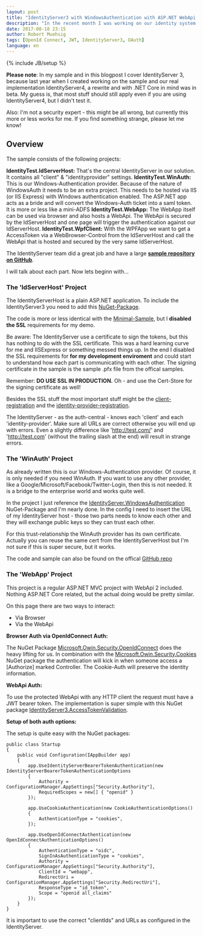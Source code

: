 ```yaml
---
layout: post
title: "IdentityServer3 with WindowsAuthentication with ASP.NET WebApi & ASP.NET & WPF App"
description: "In the recent month I was working on our identity system. The main problem was that we have larger range of application types. This blogpost demonstrate how to use a WindowsAuth IdentityProvider in ASP.NET MVC and WebApi and inside a WPF App in combination with IdentityServer3."
date: 2017-08-18 23:15
author: Robert Muehsig
tags: [OpenId Connect, JWT, IdentityServer3, OAuth]
language: en
---
```

{% include JB/setup %}

__Please note__: In my sample and in this blogpost I cover IdentityServer 3, because last year when I created working on the sample and our real implementation IdentityServer4, a rewrite and with .NET Core in mind was in beta. My guess is, that most stuff should still apply even if you are using IdentityServer4, but I didn't test it.

Also: I'm not a security expert - this might be all wrong, but currently this more or less works for me. If you find something strange, please let me know!

## Overview

The sample consists of the following projects:

__IdentityTest.IdServerHost:__ That's the central IdentityServer in our solution. It contains all "client" & "identityprovider" settings.
__IdentityTest.WinAuth:__ This is our Windows-Authentication provider. Because of the nature of WindowsAuth it needs to be an extra project. This needs to be hosted via IIS (or IIS Express) with Windows authentication enabled. The ASP.NET app acts as a bride and will convert the Windows-Auth ticket into a saml token. It is more or less like a mini-ADFS
__IdentityTest.WebApp:__ The WebApp itself can be used via browser and also hosts a WebApi. The WebApi is secured by the IdServerHost and one page will trigger the authentication against our IdServerHost.
__IdentityTest.WpfClient:__ With the WPFApp we want to get a AccessToken via a WebBrowser-Control from the IdServerHost and call the WebApi that is hosted and secured by the very same IdServerHost.

The IdentityServer team did a great job and have a large __[sample repository on GitHub](https://github.com/IdentityServer/IdentityServer3.Samples)__. 

I will talk about each part. Now lets beginn with...

### The 'IdServerHost' Project

The IdentityServerHost is a plain ASP.NET application. To include the IdentityServer3 you need to add this [NuGet-Package](https://www.nuget.org/packages/IdentityServer3/).

The code is more or less identical with the [Minimal-Sample](https://github.com/IdentityServer/IdentityServer3.Samples/tree/master/source/WebHost%20(minimal)/WebHost), but I __disabled the SSL__ requirements for my demo.

Be aware: The IdentityServer use a certificate to sign the tokens, but this has nothing to do with the SSL certificate. This was a hard learning curve for me and IISExpress or something messed things up. In the end I disabled the SSL requirements for __for my development enviroment__ and could start to understand how each part is communicating with each other. 
The signing certificate in the sample is the sample .pfx file from the offical samples.

Remember: __DO USE SSL IN PRODUCTION.__ Oh - and use the Cert-Store for the signing certificate as well! 

Besides the SSL stuff the most important stuff might be the [client-registration](https://github.com/Code-Inside/Samples/blob/master/2016/IdentityTest/IdentityTest.IdServerHost/Configuration/Clients.cs) and the [identity-provider-registration](https://github.com/Code-Inside/Samples/blob/79fda88113a4736a465ab275fe0745dfc6aefa9a/2016/IdentityTest/IdentityTest.IdServerHost/Startup.cs#L45-L65).

The IdentityServer - as the auth-central - knows each 'client' and each 'identity-provider'. Make sure all URLs are correct otherwise you will end up with errors. Even a slightly difference like 'http://test.com/' and 'http://test.com' (without the trailing slash at the end) will result in strange errors. 

### The 'WinAuth' Project

As already written this is our Windows-Authentication provider. Of course, it is only needed if you need WinAuth. If you want to use any other provider, like a Google/Microsoft/Facebook/Twitter-Login, then this is not needed.
It is a bridge to the enterprise world and works quite well. 

In the project I just reference the [IdentityServer.WindowsAuthentication](https://www.nuget.org/packages/IdentityServer.WindowsAuthentication/) NuGet-Package and I'm nearly done. 
In the config I need to insert the URL of my IdentityServer host - those two parts needs to know each other and they will exchange public keys so they can trust each other.

For this trust-relationship the WinAuth provider has its own certificate. Actually you can reuse the same cert from the IdentityServerHost but I'm not sure if this is super secure, but it works.

The code and sample can also be found on the offical [GitHub repo](https://github.com/IdentityServer/WindowsAuthentication)

### The 'WebApp' Project

This project is a regular ASP.NET MVC project with WebApi 2 included. Nothing ASP.NET Core related, but the actual doing would be pretty similar.

On this page there are two ways to interact: 

* Via Browser
* Via the WebApi

__Browser Auth via OpenIdConnect Auth:__

The NuGet Package [Microsoft.Owin.Security.OpenIdConnect](https://www.nuget.org/packages/Microsoft.Owin.Security.OpenIdConnect) does the heavy lifting for us. In combination with the [Microsoft.Owin.Security.Cookies](https://www.nuget.org/packages/Microsoft.Owin.Security.Cookies/) NuGet package the authentication will kick in when someone access a [Authorize] marked Controller. The Cookie-Auth will preserve the identity information.

__WebApi Auth:__

To use the protected WebApi with any HTTP client the request must have a JWT bearer token. The implementation is super simple with this NuGet package [IdentityServer3.AccessTokenValidation](https://www.nuget.org/packages/IdentityServer3.AccessTokenValidation/). 

__Setup of both auth options:__

The setup is quite easy with the NuGet packages:

    public class Startup
    {
        public void Configuration(IAppBuilder app)
        {
            app.UseIdentityServerBearerTokenAuthentication(new IdentityServerBearerTokenAuthenticationOptions
            {
                Authority = ConfigurationManager.AppSettings["Security.Authority"],
                RequiredScopes = new[] { "openid" }
            });

            app.UseCookieAuthentication(new CookieAuthenticationOptions()
            {
                AuthenticationType = "cookies",
            });

            app.UseOpenIdConnectAuthentication(new OpenIdConnectAuthenticationOptions()
            {
                AuthenticationType = "oidc",
                SignInAsAuthenticationType = "cookies",
                Authority = ConfigurationManager.AppSettings["Security.Authority"],
                ClientId = "webapp",
                RedirectUri = ConfigurationManager.AppSettings["Security.RedirectUri"],
                ResponseType = "id_token",
                Scope = "openid all_claims"
            });
        }
    }

It is important to use the correct "clientIds" and URLs as configured in the IdentityServer.


 